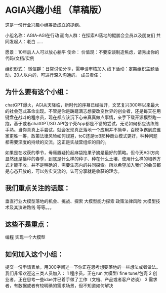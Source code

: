 
# AGIA兴趣小组  （草稿版）


这是一份行业兴趣小组筹备成立的提纲。

小组名称：AGIA-AGI在行动
面向人群：在探索AI落地的鲲鹏会会员以及朋友们
共同发起人：老白 …..

愿景：10年后人人可以放心躺平
使命：
价值观：不要空谈制造焦虑，请秀出你的代码/文档/实例

组织形式：
微信群：日常讨论分享，需申请审核加入
线下活动：定期组织主题活动，20人以内的，可进行深入沟通的。
成员责任：

## 为什么要有这个小组：
chatGPT爆火，AGI从天降临，新时代的序幕已经拉开，文艺复兴300年以来最大的社会范式革命出现。不管是你是踌躇满志想要改变世界的创业者，还是每天在用键盘在战斗的程序员，现在都应该沉下心来真真做点事情，亲手下载开源模型跑一跑，基于或者chatGPT/SD API包个壳App都是不错的尝试，无论如何都应该练练手熟。当你真真上手尝试，就会发现真正落地一个应用并不简单，百模争霸到底谁家更胜一筹，政策法律风险如何规避，toC还是toB那种商业模式更好，种种问题都需要深度的持续的交流。这正是实战营组织的目的。

如果是在收获的季节，毋庸置疑抡起麻袋抢果子摘是最好的策略。但今天AGI方向显然还是播种的春季，到底是什么样的种子、种在什么土壤、使用什么样的培养方式才能丰收，并不是明确的，需要生态内的共同探索。所以希望加入我们的会员都是心态开放的，可以务实交流的，认可分享就是收获的理念。


## 我们重点关注的话题：
垂直行业大模型落地的机会、挑战、探索
大模型能力探索
政策法律风险
大模型技术及其演进路线
等等。。。

## 这些不是重点：
编程
实现一个大模型



## 如何加入这个小组：
提交一份申请表单，用300字阐述一下你正在思考想要落地的一些想法或者做法。
我们非常欢迎这三类人员加入：
1 程序员，正在run 大模型/ fine tune/包壳
2 创业者，正在思考一些idae并已着手做了工作（文档、产品或者客户访谈）
3 需求者，有数据或者有较明确的需求场景，但不知道如何解决



